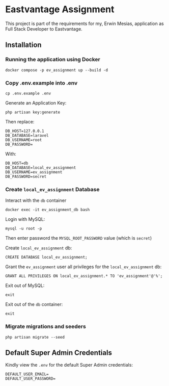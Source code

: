 # Eastvantage Assignment
This project is part of the requirements for my, Erwin Mesias, application as Full Stack Developer to Eastvantage.

## Installation

### Running the application using Docker

```
docker compose -p ev_assignment up --build -d
```

### Copy .env.example into .env
```
cp .env.example .env
```

Generate an Application Key:
```
php artisan key:generate
```

Then replace:
```
DB_HOST=127.0.0.1
DB_DATABASE=laravel
DB_USERNAME=root
DB_PASSWORD=
```

With:
```
DB_HOST=db
DB_DATABASE=local_ev_assignment
DB_USERNAME=ev_assignment
DB_PASSWORD=secret
```

### Create `local_ev_assignment` Database

Interact with the `db` container

```
docker exec -it ev_assignment_db bash
```

Login with MySQL:
```
mysql -u root -p
````
Then enter password the `MYSQL_ROOT_PASSWORD` value (which is `secret`)

Create `local_ev_assignment` db:
```
CREATE DATABASE local_ev_assignment;
```

Grant the `ev_assignment` user all privileges for the `local_ev_assignment` db:
```
GRANT ALL PRIVILEGES ON local_ev_assignment.* TO 'ev_assignment'@'%';
```

Exit out of MySQL:
```
exit
```

Exit out of the `db` container:
```
exit
```

### Migrate migrations and seeders
```
php artisan migrate --seed
```

## Default Super Admin Credentials

Kindly view the `.env` for the default Super Admin credentials:
```
DEFAULT_USER_EMAIL=
DEFAULT_USER_PASSWORD=
```

